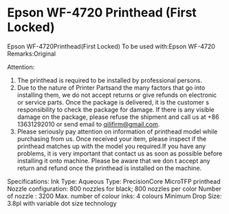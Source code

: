 # Epson WF-4720 Printhead (First Locked)

Epson WF-4720Printhead(First Locked)
To be used with:Epson WF-4720
Remarks:Original

Attention:
1. The printhead is required to be installed by professional persons.
2. Due to the nature of Printer Partsand the many factors that go into installing them, we do not accept returns or give refunds on electronic or service parts. Once the package is delivered, it is the customer s responsibility to check the package for damage. If there is any visible damage on the package, please refuse the shipment and call us at +86 13631292010 or send email to qilifirm@gmail.com.
3. Please seriously pay attention on information of printhead model while purchasing from us. Once received your item, please inspect if the printhead matches up with the model you required.If you have any problems, it is very important that contact us as soon as possible before installing it onto machine. Please be aware that we don t accept any return and refund once the printhead is installed on the machine.

Specifications:
Ink Type: Aqueous
Type: PrecisionCore MicroTFP printhead
Nozzle configuration: 800 nozzles for black; 800 nozzles per color
Number of nozzle : 3200
Max. number of colour inks: 4 colours
Minimum Drop Size: 3.8pl with variable dot size technology
